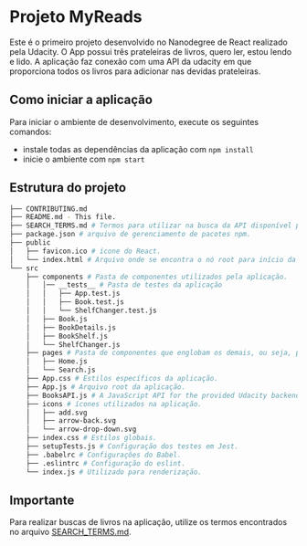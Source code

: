 # Projeto MyReads

Este é o primeiro projeto desenvolvido no Nanodegree de React realizado pela Udacity. O App possui três prateleiras de livros, quero ler, estou lendo e lido. A aplicação faz conexão com uma API da udacity em que proporciona todos os livros para adicionar nas devidas prateleiras.

## Como iniciar a aplicação

Para iniciar o ambiente de desenvolvimento, execute os seguintes comandos:

* instale todas as dependências da aplicação com `npm install`
* inicie o ambiente com `npm start`

## Estrutura do projeto
```bash
├── CONTRIBUTING.md
├── README.md - This file.
├── SEARCH_TERMS.md # Termos para utilizar na busca da API disponível para o projeto.
├── package.json # arquivo de gerenciamento de pacotes npm.
├── public
│   ├── favicon.ico # ícone do React.
│   └── index.html # Arquivo onde se encontra o nó root para início da aplicação.
└── src
    ├── components # Pasta de componentes utilizados pela aplicação.
    │   │── __tests__ # Pasta de testes da aplicação
    │   │   ├── App.test.js
    │   │   ├── Book.test.js
    │   │   └── ShelfChanger.test.js
    │   ├── Book.js
    │   ├── BookDetails.js
    │   ├── BookShelf.js
    │   └── ShelfChanger.js
    ├── pages # Pasta de componentes que englobam os demais, ou seja, páginas
    │   ├── Home.js
    │   └── Search.js
    ├── App.css # Estilos específicos da aplicação.
    ├── App.js # Arquivo root da aplicação.
    ├── BooksAPI.js # A JavaScript API for the provided Udacity backend. Instructions for the methods are below.
    ├── icons # ícones utilizados na aplicação.
    │   ├── add.svg
    │   ├── arrow-back.svg
    │   └── arrow-drop-down.svg
    ├── index.css # Estilos globais.
    ├── setupTests.js # Configuração dos testes em Jest.
    ├── .babelrc # Configurações do Babel.
    ├── .eslintrc # Configuração do eslint.
    └── index.js # Utilizado para renderização.
```

## Importante

Para realizar buscas de livros na aplicação, utilize os termos encontrados no arquivo [SEARCH_TERMS.md](SEARCH_TERMS.md).